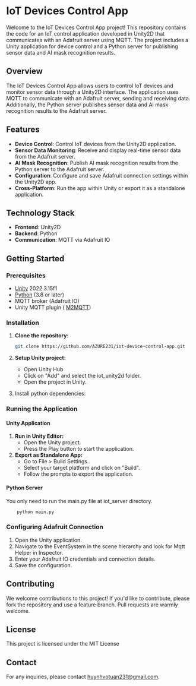 # IoT Devices Control App

Welcome to the IoT Devices Control App project! This repository contains the code for an IoT control application developed in Unity2D that communicates with an Adafruit server using MQTT. The project includes a Unity application for device control and a Python server for publishing sensor data and AI mask recognition results.

## Overview

The IoT Devices Control App allows users to control IoT devices and monitor sensor data through a Unity2D interface. The application uses MQTT to communicate with an Adafruit server, sending and receiving data. Additionally, the Python server publishes sensor data and AI mask recognition results to the Adafruit server.

## Features

- **Device Control**: Control IoT devices from the Unity2D application.
- **Sensor Data Monitoring**: Receive and display real-time sensor data from the Adafruit server.
- **AI Mask Recognition**: Publish AI mask recognition results from the Python server to the Adafruit server.
- **Configuration**: Configure and save Adafruit connection settings within the Unity2D app.
- **Cross-Platform**: Run the app within Unity or export it as a standalone application.

## Technology Stack

- **Frontend**: Unity2D
- **Backend**: Python
- **Communication**: MQTT via Adafruit IO

## Getting Started

### Prerequisites

- [Unity](https://unity.com/) 2022.3.15f1
- [Python](https://www.python.org/) (3.8 or later)
- MQTT broker (Adafruit IO)
- Unity MQTT plugin ( [M2MQTT](https://github.com/ppatierno/m2mqtt))

### Installation

1. **Clone the repository:**

   ```bash
   git clone https://github.com/AZURE231/iot-device-control-app.git
2. **Setup Unity project:**
    - Open Unity Hub
    - Click on "Add" and select the iot_unity2d folder.
    - Open the project in Unity.
3. Install python dependencies:
### Running the Application
#### Unity Application
1. **Run in Unity Editor:**
    - Open the Unity project.
    - Press the Play button to start the application.
2. **Export as Standalone App:**
    - Go to File > Build Settings.
    - Select your target platform and click on "Build".
    - Follow the prompts to export the application.
#### Python Server
You only need to run the main.py file at iot_server directory.
```bash
    python main.py
```
### Configuring Adafruit Connection
1. Open the Unity application.
2. Navigate to the EventSystem in the scene hierarchy and look for Mqtt Helper in Inspector.
3. Enter your Adafruit IO credentials and connection details.
4. Save the configuration.
## Contributing
We welcome contributions to this project! If you'd like to contribute, please fork the repository and use a feature branch. Pull requests are warmly welcome.
## License
This project is licensed under the MIT License
## Contact
For any inquiries, please contact huynhvotuan231@gmail.com.

